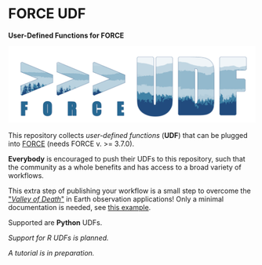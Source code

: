 # FORCE UDF

**User-Defined Functions for FORCE**

![FORCE Logo](/images/force-udf.png)

This repository collects *user-defined functions* (**UDF**) that can be plugged into [FORCE](https://github.com/davidfrantz/force) (needs FORCE v. >= 3.7.0).

**Everybody** is encouraged to push their UDFs to this repository, such that the community as a whole benefits and has access to a broad variety of workflows.

This extra step of publishing your workflow is a small step to overcome the ["*Valley of Death*"](https://twitter.com/gcamara/status/1127887595168514049) in Earth observation applications! Only a minimal documentation is needed, see [this example](https://github.com/davidfrantz/force-udf/blob/main/python/ard/medoid/readme.md).

Supported are **Python** UDFs.

*Support for R UDFs is planned.*

*A tutorial is in preparation.*
